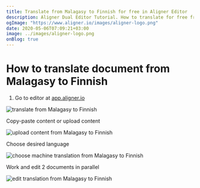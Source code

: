 ```yaml
---
title: Translate from Malagasy to Finnish for free in Aligner Editor
description: Aligner Dual Editor Tutorial. How to translate for free from Malagasy to Finnish. Aligner is multilingual document management platform. 
ogImage: "https://www.aligner.io/images/aligner-logo.png"
date: 2020-05-06T07:09:21+03:00
image: ../images/aligner-logo.png
onBlog: true
---
```


# How to translate document from Malagasy to Finnish

1. Go to editor at [app.aligner.io](https://app.aligner.io "Aligner App web page")

![translate from Malagasy to Finnish](../aligner-blank-editor.png "translate from Malagasy to Finnish")

Copy-paste content or upload content

![upload content from Malagasy to Finnish](../aligner-uploaded-document.png "upload content from Malagasy to Finnish")

Choose desired language

![choose machine translation from Malagasy to Finnish](../aligner-language-dropdown.png "choose machine translation from Malagasy to Finnish")

Work and edit 2 documents in parallel

![edit translation from Malagasy to Finnish](../aligner-double-sitded-editor.png "edit translation from Malagasy to Finnish")

